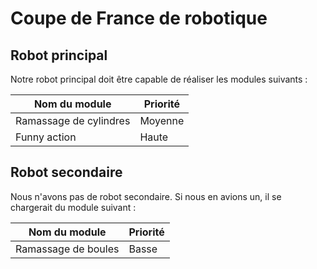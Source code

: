 # Coupe de France de robotique

## Robot principal

Notre robot principal doit être capable de réaliser les modules suivants :

| Nom du module | Priorité |
|---|---|
|Ramassage de cylindres |Moyenne|
|Funny action |Haute|

## Robot secondaire

Nous n'avons pas de robot secondaire. Si nous en avions un, il se chargerait du module suivant :

| Nom du module | Priorité |
|---|---|
|Ramassage de boules |Basse|
